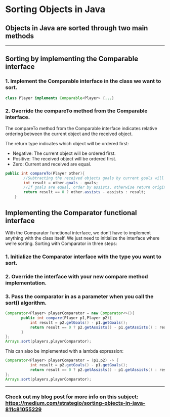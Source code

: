 # Sorting Objects in Java
## Objects in Java are sorted through two main methods
---
## Sorting by implementing the Comparable interface

### 1. Implement the Comparable interface in the class we want to sort.
```java
class Player implements Comparable<Player> {...}
```
### 2. Override the compareTo method from the Comparable interface.
The compareTo method from the Comparable interface indicates relative ordering between the current object and the received object.

The return type indicates which object will be ordered first:

- Negative: The current object will be ordered first.
- Positive: The received object will be ordered first.
- Zero: Current and received are equal.
``` java
public int compareTo(Player other){
        //Subtracting the received objects goals by current goals will sort in descending order.
        int result = other.goals - goals;
        //If goals are equal, order by assists, otherwise return original result.
        return result == 0 ? other.assists - assists : result;
    }
```
## Implementing the Comparator functional interface
With the Comparator functional interface, we don’t have to implement anything with the class itself. We just need to initialize the interface where we’re sorting.
Sorting with Comparator in three steps:

### 1. Initialize the Comparator interface with the type you want to sort.
### 2. Override the interface with your new compare method implementation.
### 3. Pass the comparator in as a parameter when you call the sort() algorithm.

```java
Comparator<Player> playerComparator = new Comparator<>(){
       public int compare(Player p1,Player p2){
           int result = p2.getGoals() - p1.getGoals();
           return result == 0 ? p2.getAssists() - p1.getAssists() : result;
       }
};
Arrays.sort(players,playerComparator);
```
This can also be implemented with a lambda expression:
```java
Comparator<Player> playerComparator = (p1,p2) -> {
           int result = p2.getGoals() - p1.getGoals();
           return result == 0 ? p2.getAssists() - p1.getAssists() : result;
};
Arrays.sort(players,playerComparator);
```
---
### Check out my blog post for more info on this subject: https://medium.com/strategio/sorting-objects-in-java-811c81055229
